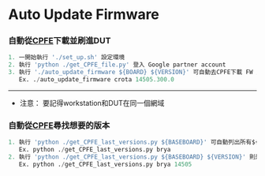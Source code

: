 # Auto Update Firmware
### 自動從[CPFE](https://www.google.com/chromeos/partner/fe/)下載並刷進DUT
``` python
1. 一開始執行 './set_up.sh' 設定環境
2. 執行 'python ./get_CPFE_file.py' 登入 Google partner account
3. 執行 './auto_update_firmware ${BOARD} ${VERSION}' 可自動去CPFE下載 FW 並刷 FW
   Ex. ./auto_update_firmware crota 14505.300.0
```
***
* 注意： 要記得workstation和DUT在同一個網域
### 自動從[CPFE](https://www.google.com/chromeos/partner/fe/)尋找想要的版本
``` python
1. 執行 'python ./get_CPFE_last_versions.py ${BASEBOARD}' 可自動列出所有${BASEBOARD}版本
   Ex. python ./get_CPFE_last_versions.py brya
2. 執行 'python ./get_CPFE_last_versions.py ${BASEBOARD} ${VERSION}' 則是列出${BASEBOARD}指定版本
   Ex. python ./get_CPFE_last_versions.py brya 14505
```


